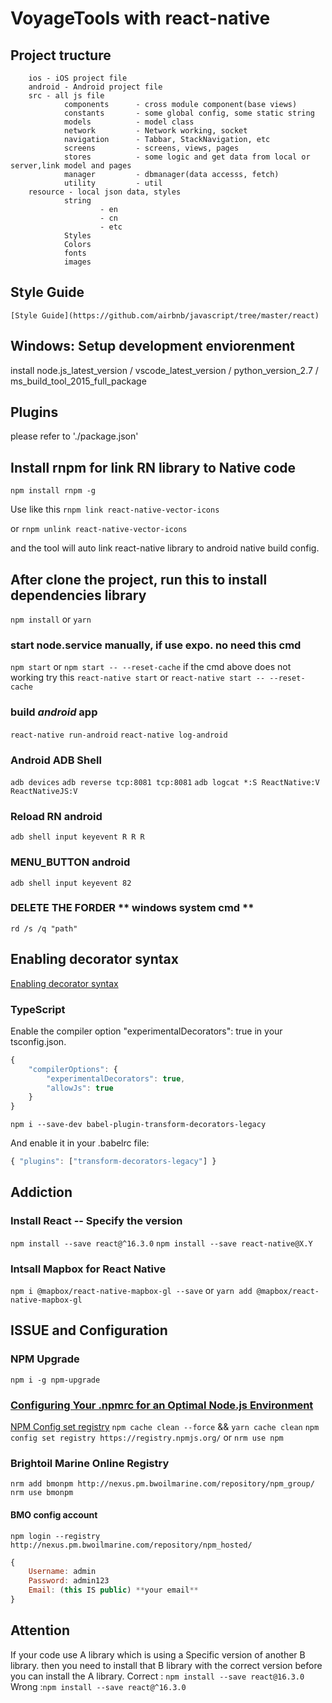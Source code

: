 # VoyageTools with react-native

## Project tructure

        ios - iOS project file
        android - Android project file
        src - all js file
                components      - cross module component(base views)
                constants       - some global config, some static string
                models          - model class
                network         - Network working, socket
                navigation      - Tabbar, StackNavigation, etc
                screens         - screens, views, pages
                stores          - some logic and get data from local or server,link model and pages
                manager         - dbmanager(data accesss, fetch)                        
                utility         - util
        resource - local json data, styles
                string
                        - en
                        - cn
                        - etc
                Styles
                Colors
                fonts
                images

## Style Guide
    [Style Guide](https://github.com/airbnb/javascript/tree/master/react)


## Windows: Setup development enviorenment
install node.js_latest_version / vscode_latest_version / python_version_2.7 / ms_build_tool_2015_full_package


## Plugins
please refer to './package.json'

## Install rnpm for link RN library to Native code
`npm install rnpm -g`

Use like this `rnpm link react-native-vector-icons`

or `rnpm unlink react-native-vector-icons`

and the tool will auto link react-native library to android native build config.


## After clone the project, run this to install dependencies library
`npm install` or `yarn`

### start node.service manually, if use expo. no need this cmd
`npm start` or `npm start -- --reset-cache`
if the cmd above does not working try this `react-native start` or `react-native start -- --reset-cache`

### build ***android*** app
`react-native run-android`
`react-native log-android`


### Android ADB Shell 
`adb devices`
`adb reverse tcp:8081 tcp:8081`
`adb logcat *:S ReactNative:V ReactNativeJS:V`

### Reload RN **android**
`adb shell input keyevent R R R`

### MENU_BUTTON **android**
`adb shell input keyevent 82`

### DELETE THE FORDER ** windows system cmd **
`rd /s /q "path" `


## Enabling decorator syntax
[Enabling decorator syntax](https://mobx.js.org/best/decorators.html)

### TypeScript

Enable the compiler option "experimentalDecorators": true in your tsconfig.json.
```js
{
    "compilerOptions": {
        "experimentalDecorators": true,
        "allowJs": true
    }
}
```

`npm i --save-dev babel-plugin-transform-decorators-legacy`

And enable it in your .babelrc file:

```js
{ "plugins": ["transform-decorators-legacy"] }
```

## Addiction 
### Install React -- Specify the version
`npm install --save react@^16.3.0`
`npm install --save react-native@X.Y`

### Intsall Mapbox for React Native
`npm i @mapbox/react-native-mapbox-gl --save`
or
`yarn add @mapbox/react-native-mapbox-gl`



## ISSUE and Configuration
### NPM Upgrade
`npm i -g npm-upgrade`

### [Configuring Your .npmrc for an Optimal Node.js Environment](http://nodesource.com/blog/configuring-your-npmrc-for-an-optimal-node-js-environment/)
[NPM Config set registry](https://registry.npmjs.com/)
`npm cache clean --force` && `yarn cache clean`
`npm config set registry https://registry.npmjs.org/`
or
`nrm use npm`


### Brightoil Marine Online Registry
`nrm add bmonpm http://nexus.pm.bwoilmarine.com/repository/npm_group/`
`nrm use bmonpm`
#### BMO config account
`npm login --registry http://nexus.pm.bwoilmarine.com/repository/npm_hosted/`
```js
{
    Username: admin
    Password: admin123
    Email: (this IS public) **your email**
}
```


## Attention
If your code use A library which is using a Specific version of another B library.
then you need to install that B library with the correct version before you can install the A library.
Correct : `npm install --save react@16.3.0`
Wrong :`npm install --save react@^16.3.0`

